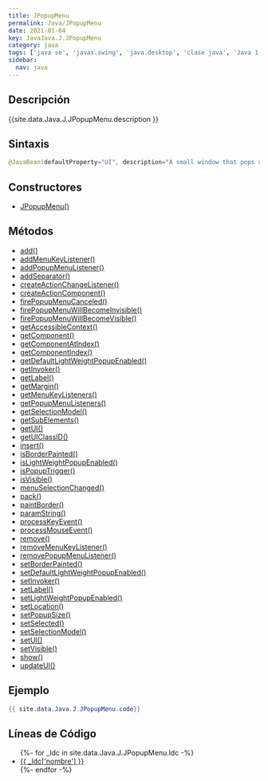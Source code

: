 ```yaml
---
title: JPopupMenu
permalink: Java/JPopupMenu
date: 2021-01-04
key: JavaJava.J.JPopupMenu
category: java
tags: ['java se', 'javax.swing', 'java.desktop', 'clase java', 'Java 1.2']
sidebar: 
  nav: java
---
```


## Descripción
{{site.data.Java.J.JPopupMenu.description }}

## Sintaxis
~~~java
@JavaBean(defaultProperty="UI", description="A small window that pops up and displays a series of choices.") public class JPopupMenu extends JComponent implements Accessible, MenuElement
~~~

## Constructores
* [JPopupMenu()](/Java/JPopupMenu/JPopupMenu/)

## Métodos
* [add()](/Java/JPopupMenu/add)
* [addMenuKeyListener()](/Java/JPopupMenu/addMenuKeyListener)
* [addPopupMenuListener()](/Java/JPopupMenu/addPopupMenuListener)
* [addSeparator()](/Java/JPopupMenu/addSeparator)
* [createActionChangeListener()](/Java/JPopupMenu/createActionChangeListener)
* [createActionComponent()](/Java/JPopupMenu/createActionComponent)
* [firePopupMenuCanceled()](/Java/JPopupMenu/firePopupMenuCanceled)
* [firePopupMenuWillBecomeInvisible()](/Java/JPopupMenu/firePopupMenuWillBecomeInvisible)
* [firePopupMenuWillBecomeVisible()](/Java/JPopupMenu/firePopupMenuWillBecomeVisible)
* [getAccessibleContext()](/Java/JPopupMenu/getAccessibleContext)
* [getComponent()](/Java/JPopupMenu/getComponent)
* [getComponentAtIndex()](/Java/JPopupMenu/getComponentAtIndex)
* [getComponentIndex()](/Java/JPopupMenu/getComponentIndex)
* [getDefaultLightWeightPopupEnabled()](/Java/JPopupMenu/getDefaultLightWeightPopupEnabled)
* [getInvoker()](/Java/JPopupMenu/getInvoker)
* [getLabel()](/Java/JPopupMenu/getLabel)
* [getMargin()](/Java/JPopupMenu/getMargin)
* [getMenuKeyListeners()](/Java/JPopupMenu/getMenuKeyListeners)
* [getPopupMenuListeners()](/Java/JPopupMenu/getPopupMenuListeners)
* [getSelectionModel()](/Java/JPopupMenu/getSelectionModel)
* [getSubElements()](/Java/JPopupMenu/getSubElements)
* [getUI()](/Java/JPopupMenu/getUI)
* [getUIClassID()](/Java/JPopupMenu/getUIClassID)
* [insert()](/Java/JPopupMenu/insert)
* [isBorderPainted()](/Java/JPopupMenu/isBorderPainted)
* [isLightWeightPopupEnabled()](/Java/JPopupMenu/isLightWeightPopupEnabled)
* [isPopupTrigger()](/Java/JPopupMenu/isPopupTrigger)
* [isVisible()](/Java/JPopupMenu/isVisible)
* [menuSelectionChanged()](/Java/JPopupMenu/menuSelectionChanged)
* [pack()](/Java/JPopupMenu/pack)
* [paintBorder()](/Java/JPopupMenu/paintBorder)
* [paramString()](/Java/JPopupMenu/paramString)
* [processKeyEvent()](/Java/JPopupMenu/processKeyEvent)
* [processMouseEvent()](/Java/JPopupMenu/processMouseEvent)
* [remove()](/Java/JPopupMenu/remove)
* [removeMenuKeyListener()](/Java/JPopupMenu/removeMenuKeyListener)
* [removePopupMenuListener()](/Java/JPopupMenu/removePopupMenuListener)
* [setBorderPainted()](/Java/JPopupMenu/setBorderPainted)
* [setDefaultLightWeightPopupEnabled()](/Java/JPopupMenu/setDefaultLightWeightPopupEnabled)
* [setInvoker()](/Java/JPopupMenu/setInvoker)
* [setLabel()](/Java/JPopupMenu/setLabel)
* [setLightWeightPopupEnabled()](/Java/JPopupMenu/setLightWeightPopupEnabled)
* [setLocation()](/Java/JPopupMenu/setLocation)
* [setPopupSize()](/Java/JPopupMenu/setPopupSize)
* [setSelected()](/Java/JPopupMenu/setSelected)
* [setSelectionModel()](/Java/JPopupMenu/setSelectionModel)
* [setUI()](/Java/JPopupMenu/setUI)
* [setVisible()](/Java/JPopupMenu/setVisible)
* [show()](/Java/JPopupMenu/show)
* [updateUI()](/Java/JPopupMenu/updateUI)

## Ejemplo
~~~java
{{ site.data.Java.J.JPopupMenu.code}}
~~~

## Líneas de Código
<ul>
{%- for _ldc in site.data.Java.J.JPopupMenu.ldc -%}
   <li>
       <a href="{{_ldc['url'] }}">{{ _ldc['nombre'] }}</a>
   </li>
{%- endfor -%}
</ul>

